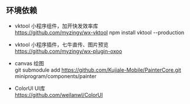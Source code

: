 ## 环境依赖
* vktool 小程序组件，加开快发效率库  
    https://github.com/myzingy/wx-vktool
    npm install vktool --production
    
* vktool 小程序插件，七牛直传、图片预览  
    https://github.com/myzingy/wx-plugin-oxoo
    
* canvas 绘图  
    git submodule add https://github.com/Kujiale-Mobile/PainterCore.git miniprogram/components/painter

* ColorUI UI库  
    https://github.com/weilanwl/ColorUI
